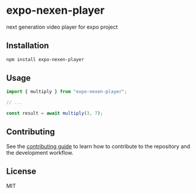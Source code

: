 # expo-nexen-player

next generation video player for expo project

## Installation

```sh
npm install expo-nexen-player
```

## Usage

```js
import { multiply } from "expo-nexen-player";

// ...

const result = await multiply(3, 7);
```

## Contributing

See the [contributing guide](CONTRIBUTING.md) to learn how to contribute to the repository and the development workflow.

## License

MIT
